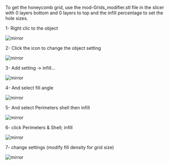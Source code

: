 To get the honeycomb grid, use the mod-Grids_modifier.stl file in the slicer with 0 layers bottom and 0 layers to top and the infill percentage to set the hole sizes.

1- Right clic to the object

![mirror](https://github.com/CarlosRodriguess/Mods-for-LGX-lite/blob/main/IMAGES/img_1.png)

2- Click the icon to change the object setting

![mirror](https://github.com/CarlosRodriguess/Mods-for-LGX-lite/blob/main/IMAGES/img_2.png)

3- Add setting -> infill...

![mirror](https://github.com/CarlosRodriguess/Mods-for-LGX-lite/blob/main/IMAGES/img_3.png)

4- And select fill angle

![mirror](https://github.com/CarlosRodriguess/Mods-for-LGX-lite/blob/main/IMAGES/img_4.png)

5- And select Perimeters shell then infill 

![mirror](https://github.com/CarlosRodriguess/Mods-for-LGX-lite/blob/main/IMAGES/img_5.png)

6- click Perimeters & Shell; infill

![mirror](https://github.com/CarlosRodriguess/Mods-for-LGX-lite/blob/main/IMAGES/img_6.png)

7- change settings (modify fill density for grid size)

![mirror](https://github.com/CarlosRodriguess/Mods-for-LGX-lite/blob/main/IMAGES/img_7.png)
